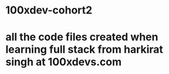 # 100xdev-cohort2
# all the code files created when learning full stack from harkirat singh at 100xdevs.com